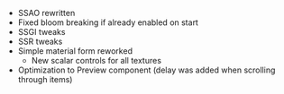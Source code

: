 - SSAO rewritten
- Fixed bloom breaking if already enabled on start
- SSGI tweaks 
- SSR tweaks
- Simple material form reworked
  - New scalar controls for all textures 
- Optimization to Preview component (delay was added when scrolling through items)